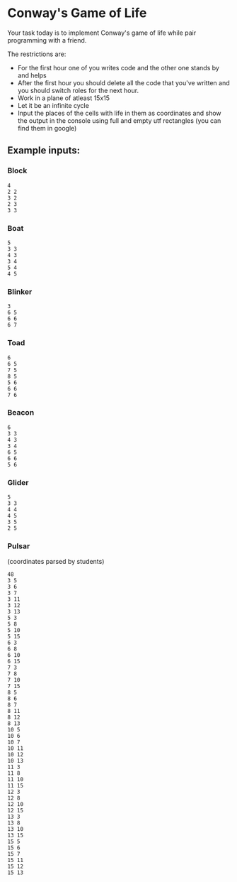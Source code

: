 # Conway's Game of Life

Your task today is to implement Conway's game of life while pair programming with a friend.

The restrictions are:
 * For the first hour one of you writes code and the other one stands by and helps
 * After the first hour you should delete all the code that you've written and you should switch roles for the next hour.
 * Work in a plane of atleast 15x15
 * Let it be an infinite cycle
 * Input the places of the cells with life in them as coordinates and show the output in the console using full and empty utf rectangles (you can find them in google)

## Example inputs:


### Block

```
4
2 2
3 2
2 3
3 3
```

### Boat

```
5
3 3
4 3
3 4
5 4
4 5
```

### Blinker

```
3
6 5
6 6
6 7
```

### Toad

```
6
6 5
7 5
8 5
5 6
6 6
7 6
```

### Beacon

```
6
3 3
4 3
3 4
6 5
6 6
5 6	
```

### Glider

```
5
3 3
4 4
4 5
3 5
2 5
```

### Pulsar

(coordinates parsed by students)

```
48
3 5
3 6
3 7
3 11
3 12
3 13
5 3
5 8
5 10
5 15
6 3
6 8
6 10
6 15
7 3
7 8
7 10
7 15
8 5
8 6
8 7
8 11
8 12
8 13
10 5
10 6
10 7
10 11
10 12
10 13
11 3
11 8
11 10
11 15
12 3
12 8
12 10
12 15
13 3
13 8
13 10
13 15
15 5
15 6
15 7
15 11
15 12
15 13
```
